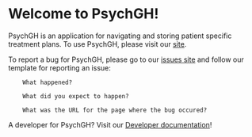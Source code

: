 
# Welcome to PsychGH!

PsychGH is an application for navigating and storing patient specific treatment
plans. To use PsychGH, please visit our [site](https://tostyssb.github.io/psychgh/).

To report a bug for PsychGH, please go to our [issues site](https://github.com/TostySSB/psychgh/issues)
and follow our template for reporting an issue:

```
    What happened?

    What did you expect to happen?

    What was the URL for the page where the bug occured?
```

A developer for PsychGH? Visit our [Developer documentation](/developer/)!
